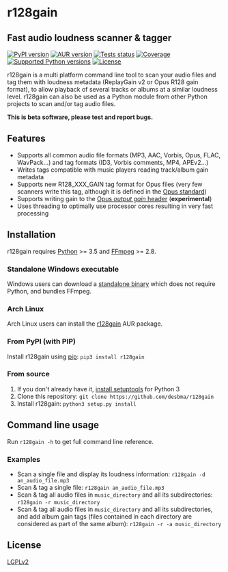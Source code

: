 # r128gain

## Fast audio loudness scanner & tagger

[![PyPI version](https://img.shields.io/pypi/v/r128gain.svg?style=flat)](https://pypi.python.org/pypi/r128gain/)
[![AUR version](https://img.shields.io/aur/version/r128gain.svg?style=flat)](https://aur.archlinux.org/packages/r128gain/)
[![Tests status](https://img.shields.io/travis/desbma/r128gain/master.svg?label=tests&style=flat)](https://travis-ci.org/desbma/r128gain)
[![Coverage](https://img.shields.io/coveralls/desbma/r128gain/master.svg?style=flat)](https://coveralls.io/github/desbma/r128gain?branch=master)
[![Supported Python versions](https://img.shields.io/pypi/pyversions/r128gain.svg?style=flat)](https://pypi.python.org/pypi/r128gain/)
[![License](https://img.shields.io/github/license/desbma/r128gain.svg?style=flat)](https://github.com/desbma/r128gain/blob/master/LICENSE)

r128gain is a multi platform command line tool to scan your audio files and tag them with loudness metadata (ReplayGain v2 or Opus R128 gain format), to allow playback of several tracks or albums at a similar loudness level.
r128gain can also be used as a Python module from other Python projects to scan and/or tag audio files.

**This is beta software, please test and report bugs.**

## Features

- Supports all common audio file formats (MP3, AAC, Vorbis, Opus, FLAC, WavPack...) and tag formats (ID3, Vorbis comments, MP4, APEv2...)
- Writes tags compatible with music players reading track/album gain metadata
- Supports new R128_XXX_GAIN tag format for Opus files (very few scanners write this tag, although it is defined in the [Opus standard](https://tools.ietf.org/html/rfc7845#section-5.2))
- Supports writing gain to the [Opus _output gain_ header](https://tools.ietf.org/html/rfc7845#page-15) (**experimental**)
- Uses threading to optimally use processor cores resulting in very fast processing

## Installation

r128gain requires [Python](https://www.python.org/downloads/) >= 3.5 and [FFmpeg](https://www.ffmpeg.org/download.html) >= 2.8.

### Standalone Windows executable

Windows users can download a [standalone binary](https://github.com/desbma/r128gain/releases/latest) which does not require Python, and bundles FFmpeg.

### Arch Linux

Arch Linux users can install the [r128gain](https://aur.archlinux.org/packages/r128gain/) AUR package.

### From PyPI (with PIP)

Install r128gain using [pip](https://pip.pypa.io/en/stable/installing/): `pip3 install r128gain`

### From source

1. If you don't already have it, [install setuptools](https://pypi.python.org/pypi/setuptools#installation-instructions) for Python 3
2. Clone this repository: `git clone https://github.com/desbma/r128gain`
3. Install r128gain: `python3 setup.py install`

## Command line usage

Run `r128gain -h` to get full command line reference.

### Examples

- Scan a single file and display its loudness information: `r128gain -d an_audio_file.mp3`
- Scan & tag a single file: `r128gain an_audio_file.mp3`
- Scan & tag all audio files in `music_directory` and all its subdirectories: `r128gain -r music_directory`
- Scan & tag all audio files in `music_directory` and all its subdirectories, and add album gain tags (files contained in each directory are considered as part of the same album): `r128gain -r -a music_directory`

## License

[LGPLv2](https://www.gnu.org/licenses/old-licenses/lgpl-2.1-standalone.html)
